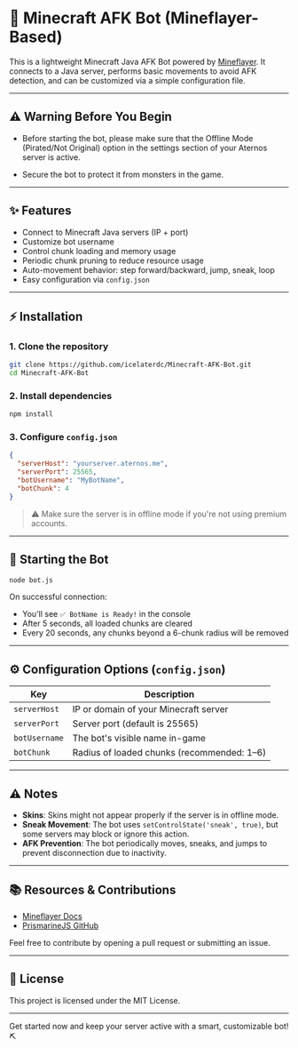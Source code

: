 <!-- Last updated: 2025-08-13T01:00:36Z -->
# 🤖 Minecraft AFK Bot (Mineflayer-Based)

This is a lightweight Minecraft Java AFK Bot powered by [Mineflayer](https://github.com/PrismarineJS/mineflayer). It connects to a Java server, performs basic movements to avoid AFK detection, and can be customized via a simple configuration file.

---

## ⚠️ Warning Before You Begin

- Before starting the bot, please make sure that the Offline Mode (Pirated/Not Original) option in the settings section of your Aternos server is active.

- Secure the bot to protect it from monsters in the game.

---

## ✨ Features

* Connect to Minecraft Java servers (IP + port)
* Customize bot username
* Control chunk loading and memory usage
* Periodic chunk pruning to reduce resource usage
* Auto-movement behavior: step forward/backward, jump, sneak, loop
* Easy configuration via `config.json`

---

## ⚡ Installation

### 1. Clone the repository

```bash
git clone https://github.com/icelaterdc/Minecraft-AFK-Bot.git
cd Minecraft-AFK-Bot
```

### 2. Install dependencies

```bash
npm install
```

### 3. Configure `config.json`

```json
{
  "serverHost": "yourserver.aternos.me",
  "serverPort": 25565,
  "botUsername": "MyBotName",
  "botChunk": 4
}
```

> ⚠️ Make sure the server is in offline mode if you're not using premium accounts.

---

## 🤖 Starting the Bot

```bash
node bot.js
```

On successful connection:

* You'll see `✅ BotName is Ready!` in the console
* After 5 seconds, all loaded chunks are cleared
* Every 20 seconds, any chunks beyond a 6-chunk radius will be removed

---

## ⚙️ Configuration Options (`config.json`)

| Key            | Description                                |
| -------------- | ------------------------------------------ |
| `serverHost`         | IP or domain of your Minecraft server      |
| `serverPort`         | Server port (default is 25565)             |
| `botUsername`     | The bot's visible name in-game             |
| `botChunk` | Radius of loaded chunks (recommended: 1–6) |

---

## ⚠️ Notes

* **Skins**: Skins might not appear properly if the server is in offline mode.
* **Sneak Movement**: The bot uses `setControlState('sneak', true)`, but some servers may block or ignore this action.
* **AFK Prevention**: The bot periodically moves, sneaks, and jumps to prevent disconnection due to inactivity.

---

## 📚 Resources & Contributions

* [Mineflayer Docs](https://mineflayer.prismarine.js.org/)
* [PrismarineJS GitHub](https://github.com/PrismarineJS/)

Feel free to contribute by opening a pull request or submitting an issue.

---

## 📄 License

This project is licensed under the MIT License.

---

Get started now and keep your server active with a smart, customizable bot! ⛏️
